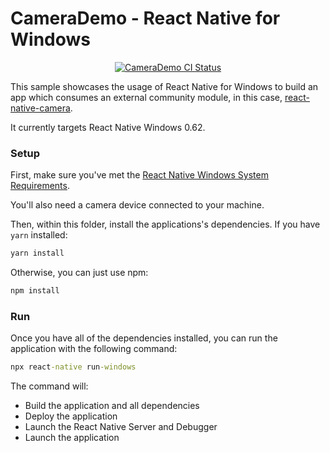 # CameraDemo - React Native for Windows

<p align="center">
  <a href="https://github.com/microsoft/react-native-windows-samples/actions?query=workflow%3A%22CameraDemo+CI%22">
    <img src="https://github.com/microsoft/react-native-windows-samples/workflows/CameraDemo%20CI/badge.svg" alt="CameraDemo CI Status" />
  </a>
</p>

This sample showcases the usage of React Native for Windows to build an app which consumes an external community module, in this case, [react-native-camera](https://github.com/react-native-community/react-native-camera).

It currently targets React Native Windows 0.62.

### Setup
First, make sure you've met the [React Native Windows System Requirements](https://microsoft.github.io/react-native-windows/docs/rnw-dependencies).

You'll also need a camera device connected to your machine.

Then, within this folder, install the applications's dependencies. If you have `yarn` installed:

```cmd
yarn install
```

Otherwise, you can just use npm:

```cmd
npm install
```

### Run
Once you have all of the dependencies installed, you can run the application with the following command:

```cmd
npx react-native run-windows
```

The command will:
* Build the application and all dependencies
* Deploy the application
* Launch the React Native Server and Debugger
* Launch the application
